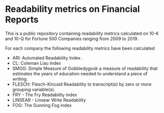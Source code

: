 # Readability metrics on Financial Reports

This is a public repository containing readability metrics calculated on 10-K and 10-Q for Fortune 500 Companies ranging from 
2009 to 2019.

For each company the following readability metrics have been calculated 

* ARI: Automated Readability Index .
* CL: Coleman Liau Index 
* SMOG: Simple Measure of Gobbledygook a measure of readability that estimates the years of education needed to understand a piece of writing. 
* FLESCH:  Flesch-Kincaid Readability to transcript(s) by zero or more grouping variable(s).
* FRY - The Fry Readability index 
* LINSEAR - Linsear Write Readability 
* FOG: The Gunning Fog index

